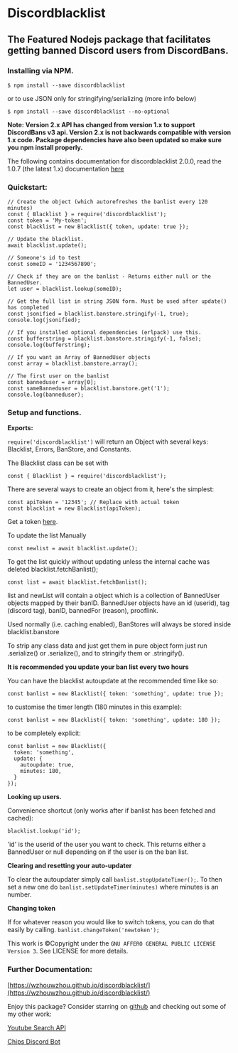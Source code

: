 
# Discordblacklist
## The Featured Nodejs package that facilitates getting banned Discord users from DiscordBans.

### Installing via NPM.

```$ npm install --save discordblacklist```

or to use JSON only for stringifying/serializing (more info below)

```$ npm install --save discordblacklist --no-optional```

**Note: Version 2.x API has changed from version 1.x to support DiscordBans v3 api. Version 2.x is not backwards compatible with version 1.x code. Package dependencies have also been updated so make sure you npm install properly.**

The following contains documentation for discordblacklist 2.0.0, read the 1.0.7 (the latest 1.x) documentation [here](https://github.com/wzhouwzhou/discordblacklist/releases/tag/v1.0.7)


### Quickstart:

    // Create the object (which autorefreshes the banlist every 120 minutes)
    const { Blacklist } = require('discordblacklist');
    const token = 'My-token';
    const blacklist = new Blacklist({ token, update: true });

    // Update the blacklist.
    await blacklist.update();

    // Someone's id to test
    const someID = '1234567890';

    // Check if they are on the banlist - Returns either null or the BannedUser.
    let user = blacklist.lookup(someID);

    // Get the full list in string JSON form. Must be used after update() has completed
    const jsonified = blacklist.banstore.stringify(-1, true);
    console.log(jsonified);

    // If you installed optional dependencies (erlpack) use this.
    const bufferstring = blacklist.banstore.stringify(-1, false);
    console.log(bufferstring);

    // If you want an Array of BannedUser objects
    const array = blacklist.banstore.array();

    // The first user on the banlist
    const banneduser = array[0];
    const sameBanneduser = blacklist.banstore.get('1');
    console.log(banneduser);

### Setup and functions.

**Exports:**

`require('discordblacklist')` will return an Object with several keys: Blacklist, Errors, BanStore, and Constants.

The Blacklist class can be set with

    const { Blacklist } = require('discordblacklist');

There are several ways to create an object from it, here's the simplest:

    const apiToken = '12345'; // Replace with actual token
    const blacklist = new Blacklist(apiToken);

Get a token [here](https://bans.discordlist.net/mytoken).

To update the list Manually

    const newlist = await blacklist.update();

To get the list quickly without updating unless the internal cache was deleted blacklist.fetchBanlist();

    const list = await blacklist.fetchBanlist();

list and newList will contain a <BanStore> object which is a collection of BannedUser objects mapped by their banID. BannedUser objects have an id (userid), tag (discord tag), banID, bannedFor (reason), prooflink.

Used normally (i.e. caching enabled), BanStores will always be stored inside blacklist.banstore

To strip any class data and just get them in pure object form just run <BannedUser>.serialize() or <BanStore>.serialize(), and to stringify them <BannedUser> or <BanStore>.stringify().

**It is recommended you update your ban list every two hours**

You can have the blacklist autoupdate at the recommended time like so:

    const banlist = new Blacklist({ token: 'something', update: true });

to customise the timer length (180 minutes in this example):

    const banlist = new Blacklist({ token: 'something', update: 180 });

to be completely explicit:

    const banlist = new Blacklist({
      token: 'something',
      update: {
        autoupdate: true,
        minutes: 180,
      }
    });

**Looking up users.**

Convenience shortcut (only works after if banlist has been fetched and cached):

    blacklist.lookup('id');

'id' is the userid of the user you want to check. This returns either a BannedUser or null depending on if the user is on the ban list.

**Clearing and resetting your auto-updater**

To clear the autoupdater simply call ``banlist.stopUpdateTimer();``. To then set a new one do ``banlist.setUpdateTimer(minutes)`` where minutes is an number.

**Changing token**

If for whatever reason you would like to switch tokens, you can do that easily by calling.
```banlist.changeToken('newtoken');```


This work is ©Copyright under the `GNU AFFERO GENERAL PUBLIC LICENSE Version 3`. See LICENSE for more details.

### Further Documentation:
[https://wzhouwzhou.github.io/discordblacklist/](https://wzhouwzhou.github.io/discordblacklist/)

Enjoy this package? Consider starring on [github](https://github.com/wzhouwzhou/discordblacklist) and checking out some of my other work:

[Youtube Search API](https://npmjs.com/ytsearcher)

[Chips Discord Bot](https://chipsbot.me/)
